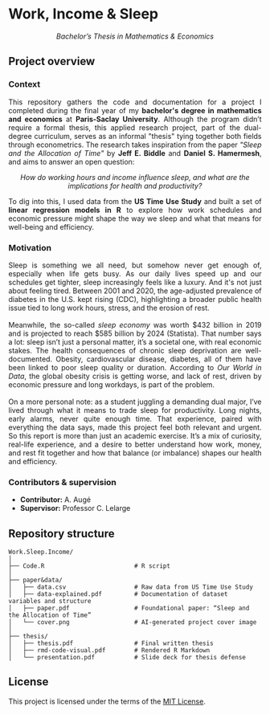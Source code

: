 # Work, Income & Sleep
<p align="center"><i>Bachelor’s Thesis in Mathematics & Economics</i></p>

## Project overview

### Context

<p align="justify">
This repository gathers the code and documentation for a project I completed during the final year of my <b>bachelor's degree in mathematics and economics</b> at <b>Paris-Saclay University</b>. Although the program didn’t require a formal thesis, this applied research project, part of the dual-degree curriculum, serves as an informal "thesis" tying together both fields through econometrics. The research takes inspiration from the paper <i>"Sleep and the Allocation of Time"</i> by <b>Jeff E. Biddle</b> and <b>Daniel S. Hamermesh</b>, and aims to answer an open question:
</p>

<p align="center"><i>How do working hours and income influence sleep, and what are the implications for health and productivity?</i></p>

<p align="justify">
To dig into this, I used data from the <b>US Time Use Study</b> and built a set of <b>linear regression models in R</b> to explore how work schedules and economic pressure might shape the way we sleep and what that means for well-being and efficiency.
</p>

### Motivation

<p align="justify">
Sleep is something we all need, but somehow never get enough of, especially when life gets busy. As our daily lives speed up and our schedules get tighter, sleep increasingly feels like a luxury. And it's not just about feeling tired. Between 2001 and 2020, the age-adjusted prevalence of diabetes in the U.S. kept rising (CDC), highlighting a broader public health issue tied to long work hours, stress, and the erosion of rest.
<br><br>
Meanwhile, the so-called <i>sleep economy</i> was worth $432 billion in 2019 and is projected to reach $585 billion by 2024 (Statista). That number says a lot: sleep isn’t just a personal matter, it’s a societal one, with real economic stakes. The health consequences of chronic sleep deprivation are well-documented. Obesity, cardiovascular disease, diabetes, all of them have been linked to poor sleep quality or duration. According to <i>Our World in Data</i>, the global obesity crisis is getting worse, and lack of rest, driven by economic pressure and long workdays, is part of the problem.
<br><br>
On a more personal note: as a student juggling a demanding dual major, I’ve lived through what it means to trade sleep for productivity. Long nights, early alarms, never quite enough time. That experience, paired with everything the data says, made this project feel both relevant and urgent. So this report is more than just an academic exercise. It’s a mix of curiosity, real-life experience, and a desire to better understand how work, money, and rest fit together and how that balance (or imbalance) shapes our health and efficiency.
</p>

### Contributors & supervision

- **Contributor:** A. Augé  
- **Supervisor:** Professor C. Lelarge

## Repository structure

```
Work.Sleep.Income/
│
├── Code.R                         # R script
│
├── paper&data/
│   ├── data.csv                   # Raw data from US Time Use Study
│   ├── data-explained.pdf         # Documentation of dataset variables and structure
│   ├── paper.pdf                  # Foundational paper: “Sleep and the Allocation of Time”
│   └── cover.png                  # AI-generated project cover image
│
├── thesis/
│   ├── thesis.pdf                 # Final written thesis
│   ├── rmd-code-visual.pdf        # Rendered R Markdown
│   └── presentation.pdf           # Slide deck for thesis defense
```

## License

This project is licensed under the terms of the [MIT License](./LICENSE).
